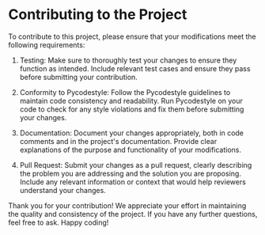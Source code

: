 # Contributing to the Project

To contribute to this project, please ensure that your modifications meet the following requirements:

1. Testing: Make sure to thoroughly test your changes to ensure they function as intended. Include relevant test cases and ensure they pass before submitting your contribution.

2. Conformity to Pycodestyle: Follow the Pycodestyle guidelines to maintain code consistency and readability. Run Pycodestyle on your code to check for any style violations and fix them before submitting your changes.

3. Documentation: Document your changes appropriately, both in code comments and in the project's documentation. Provide clear explanations of the purpose and functionality of your modifications.

4. Pull Request: Submit your changes as a pull request, clearly describing the problem you are addressing and the solution you are proposing. Include any relevant information or context that would help reviewers understand your changes.

Thank you for your contribution! We appreciate your effort in maintaining the quality and consistency of the project. If you have any further questions, feel free to ask. Happy coding!
